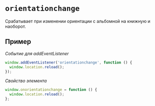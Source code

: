 # `orientationchange`

Срабатывает при изменении ориентации с альбомной на книжную и наоборот.

## Пример

_Событие для addEventListener_

```js
window.addEventListener('orientationchange', function () {
  window.location.reload();
});
```

_Свойство элемента_

```js
window.onorientationchange = function () {
  window.location.reload();
};
```
